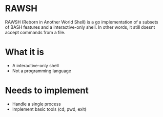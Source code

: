# RAWSH
RAWSH (Reborn in Another World Shell) is a go implementation of a subsets of BASH features and a interactive-only shell. In other words, it still doesnt accept commands from a file.

# What it is
- A interactive-only shell
- Not a programming language

# Needs to implement
- Handle a single process
- Implement basic tools (cd, pwd, exit)
